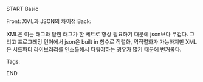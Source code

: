START
Basic

Front: XML과 JSON의 차이점
Back:

XML은 여는 태그와 닫힌 태그가 한 세트로 항상 필요하기 때문에 json보다 무겁다.
그리고 프로그래밍 언어에서 json은 built in 함수로 직렬화, 역직렬화가 가능하지만
XML은 서드파티 라이브러리를 인스톨해서 다뤄야하는 경우가 많기 때문에 번거롭다.

Tags:
<!--ID: 1719328441689-->
END